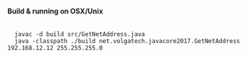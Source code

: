 <h4>Build & running on OSX/Unix</h4>
<code>
  javac -d build src/GetNetAddress.java
  java -classpath ./build net.volgatech.javacore2017.GetNetAddress 192.168.12.12 255.255.255.0
</code>